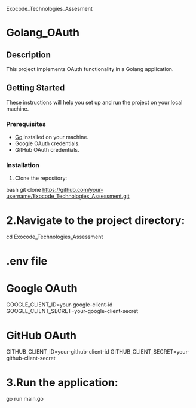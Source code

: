 Exocode_Technologies_Assesment
# Golang_OAuth

## Description

This project implements OAuth functionality in a Golang application.

## Getting Started

These instructions will help you set up and run the project on your local machine.
### Prerequisites

- [Go](https://golang.org/) installed on your machine.
- Google OAuth credentials.
- GitHub OAuth credentials.

### Installation

1. Clone the repository:

bash
git clone https://github.com/your-username/Exocode_Technologies_Assessment.git


# 2.Navigate to the project directory:
   cd Exocode_Technologies_Assessment


# .env file
# Google OAuth
GOOGLE_CLIENT_ID=your-google-client-id
GOOGLE_CLIENT_SECRET=your-google-client-secret

# GitHub OAuth
GITHUB_CLIENT_ID=your-github-client-id
GITHUB_CLIENT_SECRET=your-github-client-secret

# 3.Run the application:
go run main.go
   
